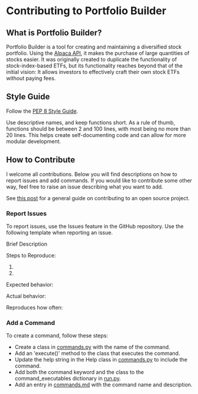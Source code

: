# Contributing to Portfolio Builder
## What is Portfolio Builder?
Portfolio Builder is a tool for creating and maintaining a diversified stock portfolio. Using the [Alpaca API](https://alpaca.markets), it makes the purchase of large quantities of stocks easier. It was originally created to duplicate the functionality of stock-index-based ETFs, but its functionality reaches beyond that of the initial vision: It allows investors to effectively craft their own stock ETFs without paying fees.

## Style Guide
Follow the [PEP 8 Style Guide](https://www.python.org/dev/peps/pep-0008/). 

Use descriptive names, and keep functions short. As a rule of thumb, functions should be between 2 and 100 lines, with most being no more than 20 lines. This helps create self-documenting code and can allow for more modular development.

## How to Contribute
I welcome all contributions. Below you will find descriptions on how to report issues and add commands. If you would like to contribute some other way, feel free to raise an issue describing what you want to add.

See [this post](https://akrabat.com/the-beginners-guide-to-contributing-to-a-github-project/) for a general guide on contributing to an open source project.

### Report Issues
To report issues, use the Issues feature in the GitHub repository.
Use the following template when reporting an issue.

Brief Description

Steps to Reproduce:

1.

2.

Expected behavior:

Actual behavior:

Reproduces how often:

### Add a Command
To create a command, follow these steps:
- Create a class in [commands.py](portfoliobuilder/commands.py) with the name of the command.
- Add an 'execute()' method to the class that executes the command.
- Update the help string in the Help class in [commands.py](portfoliobuilder/commands.py) to include the command.
- Add both the command keyword and the class to the command_executables
    dictionary in [run.py](portfoliobuilder/run.py).
- Add an entry in [commands.md](docs/commands.md) with the command name and description.

